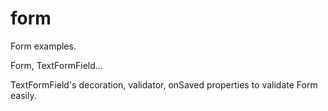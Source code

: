 # form

Form examples.

Form, TextFormField...

TextFormField's decoration, validator, onSaved properties to validate Form easily.
